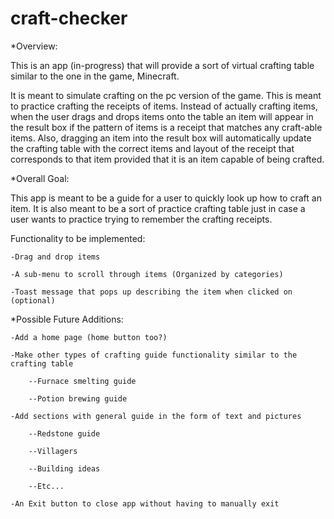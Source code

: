 # craft-checker

*Overview:

This is an app (in-progress) that will provide a sort of virtual crafting table similar to the one in the game, Minecraft.

It is meant to simulate crafting on the pc version of the game. This is meant to practice crafting the receipts of items. Instead of actually crafting items, when the user drags and drops items onto the table an item will appear in the result box if the pattern of items is a receipt that matches any craft-able items. Also, dragging an item into the result box will automatically update the crafting table with the correct items and layout of the receipt that corresponds to that item provided that it is an item capable of being crafted.

*Overall Goal:

This app is meant to be a guide for a user to quickly look up how to craft an item. It is also meant to be a sort of practice crafting table just in case a user wants to practice trying to remember the crafting receipts.

Functionality to be implemented:

    -Drag and drop items

    -A sub-menu to scroll through items (Organized by categories)

    -Toast message that pops up describing the item when clicked on (optional)

*Possible Future Additions:

    -Add a home page (home button too?)

    -Make other types of crafting guide functionality similar to the crafting table

        --Furnace smelting guide

        --Potion brewing guide

    -Add sections with general guide in the form of text and pictures

        --Redstone guide

        --Villagers

        --Building ideas

        --Etc...

    -An Exit button to close app without having to manually exit